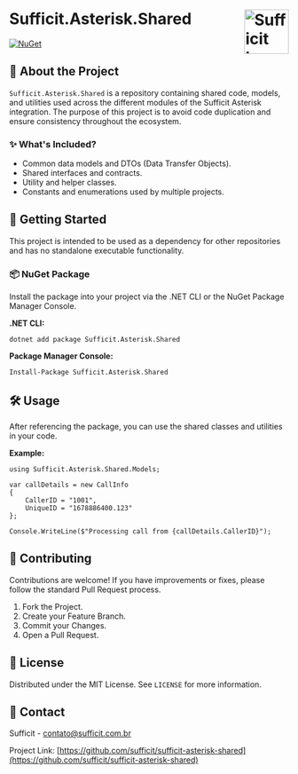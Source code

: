 <h1>
  Sufficit.Asterisk.Shared
  <a href="https://github.com/sufficit"><img src="https://avatars.githubusercontent.com/u/66928451?s=200&v=4" alt="Sufficit Logo" width="80" align="right"></a>
</h1>

[![NuGet](https://img.shields.io/nuget/v/Sufficit.Asterisk.Shared.svg)](https://www.nuget.org/packages/Sufficit.Asterisk.Shared/)

## 📖 About the Project

`Sufficit.Asterisk.Shared` is a repository containing shared code, models, and utilities used across the different modules of the Sufficit Asterisk integration. The purpose of this project is to avoid code duplication and ensure consistency throughout the ecosystem.

### ✨ What's Included?

* Common data models and DTOs (Data Transfer Objects).
* Shared interfaces and contracts.
* Utility and helper classes.
* Constants and enumerations used by multiple projects.

## 🚀 Getting Started

This project is intended to be used as a dependency for other repositories and has no standalone executable functionality.

### 📦 NuGet Package

Install the package into your project via the .NET CLI or the NuGet Package Manager Console.

**.NET CLI:**

    dotnet add package Sufficit.Asterisk.Shared

**Package Manager Console:**

    Install-Package Sufficit.Asterisk.Shared

## 🛠️ Usage

After referencing the package, you can use the shared classes and utilities in your code.

**Example:**

    using Sufficit.Asterisk.Shared.Models;

    var callDetails = new CallInfo
    {
        CallerID = "1001",
        UniqueID = "1678886400.123"
    };

    Console.WriteLine($"Processing call from {callDetails.CallerID}");

## 🤝 Contributing

Contributions are welcome! If you have improvements or fixes, please follow the standard Pull Request process.

1.  Fork the Project.
2.  Create your Feature Branch.
3.  Commit your Changes.
4.  Open a Pull Request.

## 📄 License

Distributed under the MIT License. See `LICENSE` for more information.

## 📧 Contact

Sufficit - [contato@sufficit.com.br](mailto:contato@sufficit.com.br)

Project Link: [https://github.com/sufficit/sufficit-asterisk-shared](https://github.com/sufficit/sufficit-asterisk-shared)